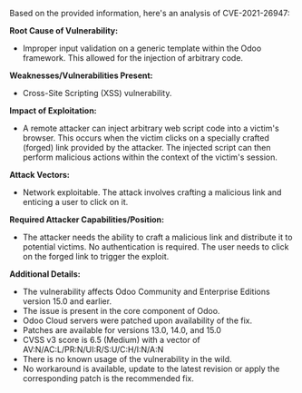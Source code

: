 Based on the provided information, here's an analysis of CVE-2021-26947:

**Root Cause of Vulnerability:**
- Improper input validation on a generic template within the Odoo framework. This allowed for the injection of arbitrary code.

**Weaknesses/Vulnerabilities Present:**
- Cross-Site Scripting (XSS) vulnerability.

**Impact of Exploitation:**
- A remote attacker can inject arbitrary web script code into a victim's browser. This occurs when the victim clicks on a specially crafted (forged) link provided by the attacker. The injected script can then perform malicious actions within the context of the victim's session.

**Attack Vectors:**
- Network exploitable. The attack involves crafting a malicious link and enticing a user to click on it.

**Required Attacker Capabilities/Position:**
- The attacker needs the ability to craft a malicious link and distribute it to potential victims. No authentication is required. The user needs to click on the forged link to trigger the exploit.

**Additional Details:**
- The vulnerability affects Odoo Community and Enterprise Editions version 15.0 and earlier.
- The issue is present in the core component of Odoo.
- Odoo Cloud servers were patched upon availability of the fix.
- Patches are available for versions 13.0, 14.0, and 15.0
- CVSS v3 score is 6.5 (Medium) with a vector of AV:N/AC:L/PR:N/UI:R/S:U/C:H/I:N/A:N
- There is no known usage of the vulnerability in the wild.
- No workaround is available, update to the latest revision or apply the corresponding patch is the recommended fix.